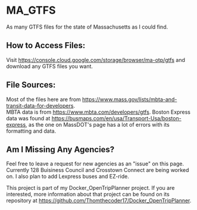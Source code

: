 # MA_GTFS
As many GTFS files for the state of Massachusetts as I could find.
## How to Access Files:
Visit https://console.cloud.google.com/storage/browser/ma-otp/gtfs and download any GTFS files you want.
## File Sources:
Most of the files here are from https://www.mass.gov/lists/mbta-and-transit-data-for-developers.  
MBTA data is from https://www.mbta.com/developers/gtfs.
Boston Express data was found at https://busmaps.com/en/usa/Transport-Usa/boston-express, as the one on MassDOT's page has a lot of errors with its formatting and data.
## Am I Missing Any Agencies?
Feel free to leave a request for new agencies as an "issue" on this page.  
Currently 128 Buisiness Council and Crosstown Connect are being worked on. I also plan to add Lexpress buses and EZ-ride. 
  
This project is part of my Docker_OpenTripPlanner project. If you are interested, more information about that project can be found on its repository at https://github.com/Thomthecoder17/Docker_OpenTripPlanner.
